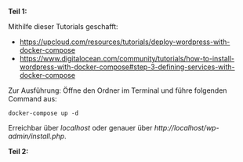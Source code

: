 **Teil 1:**

Mithilfe dieser Tutorials geschafft:

* https://upcloud.com/resources/tutorials/deploy-wordpress-with-docker-compose
* https://www.digitalocean.com/community/tutorials/how-to-install-wordpress-with-docker-compose#step-3-defining-services-with-docker-compose


Zur Ausführung:
Öffne den Ordner im Terminal und führe folgenden Command aus:
```
docker-compose up -d
```
Erreichbar über *localhost* oder genauer über *http://localhost/wp-admin/install.php*.

**Teil 2:**
